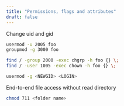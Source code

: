 ```yaml
---
title: "Permissions, flags and attributes"
draft: false
---
```


Change uid and gid

```bash
usermod -u 2005 foo
groupmod -g 3000 foo

find / -group 2000 -exec chgrp -h foo {} \;
find / -user 1005 -exec chown -h foo {} \;

usermod -g <NEWGID> <LOGIN>
```

End-to-end file access without read directory

```bash
chmod 711 <folder name>
```
